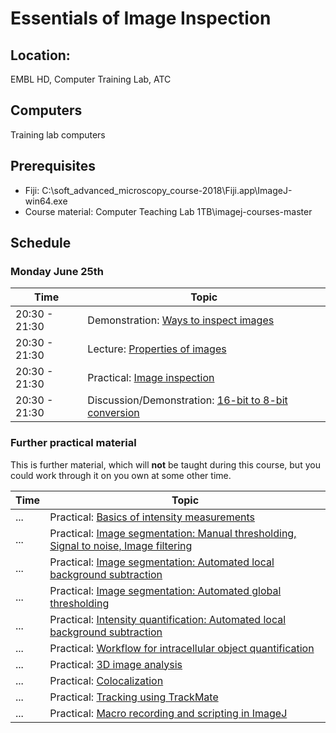 # Essentials of Image Inspection

## Location:

EMBL HD, Computer Training Lab, ATC

## Computers

Training lab computers

## Prerequisites

- Fiji: C:\soft_advanced_microscopy_course-2018\Fiji.app\ImageJ-win64.exe
- Course material: Computer Teaching Lab 1TB\imagej-courses-master

## Schedule

### Monday June 25th

| Time | Topic |
|------|-------|
| 20:30 - 21:30 | Demonstration: [Ways to inspect images](https://github.com/tischi/imagej-courses/blob/master/practicals/basic-image-inspection-and-handling.md#inspection-of-the-numerical-content-of-images)|
| 20:30 - 21:30 | Lecture: [Properties of images](https://github.com/tischi/imagej-courses/blob/master/practicals/basic-image-inspection-and-handling.md#important-numerical-properties-of-microscopy-images) |
| 20:30 - 21:30 | Practical: [Image inspection](https://github.com/tischi/imagej-courses/blob/master/practicals/basic-image-inspection-and-handling.md#activity-image-content-inspection) |
| 20:30 - 21:30 | Discussion/Demonstration: [16-bit to 8-bit conversion](https://github.com/tischi/imagej-courses/blob/master/practicals/basic-image-inspection-and-handling.md#discussion-how-to-convert-16-bit-to-8-bit) |

### Further practical material

This is further material, which will **not** be taught during this course, but you could work through it on you own at some other time.

| Time | Topic |
|------|-------|
| ... | Practical: [Basics of intensity measurements](https://github.com/tischi/imagej-courses/blob/master/practicals/intensity-quantification.md)
| ... | Practical: [Image segmentation: Manual thresholding, Signal to noise, Image filtering](https://github.com/tischi/imagej-courses/blob/master/practicals/image-segmentation.md) |
| ...| Practical: [Image segmentation: Automated local background subtraction](https://github.com/tischi/imagej-courses/blob/master/practicals/workflow-2d-intracellular-spot-detection.md#local-background-subtraction-) |
| ... | Practical: [Image segmentation: Automated global thresholding](https://github.com/tischi/imagej-courses/blob/master/practicals/image-segmentation.md#automated-global-thresholding)|
| ... | Practical: [Intensity quantification: Automated local background subtraction](https://github.com/tischi/imagej-courses/blob/master/practicals/automated-local-background-subtraction-for-intensity-quantifications.md#intensity-measurements-with-automated-local-background-subtraction--) |
| ... | Practical: [Workflow for intracellular object quantification](https://github.com/tischi/imagej-courses/blob/master/practicals/workflow-2d-intracellular-spot-detection.md#workflow-autophagosome-quantification) | 
| ... | Practical: [3D image analysis](https://github.com/tischi/imagej-courses/blob/master/practicals/3D-analysis.md) |
| ... | Practical: [Colocalization](https://github.com/tischi/imagej-courses/blob/master/practicals/colocalisation.md#colocalisation) |
| ...| Practical: [Tracking using TrackMate](https://github.com/tischi/imagej-courses/blob/master/practicals/tracking-with-trackmate.md)  |
| ... | Practical: [Macro recording and scripting in ImageJ](https://github.com/tischi/imagej-courses/blob/master/practicals/macro-recording.md) |


